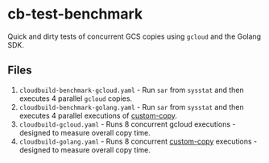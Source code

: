 # cb-test-benchmark

Quick and dirty tests of concurrent GCS copies using `gcloud` and the Golang SDK.

## Files

1. `cloudbuild-benchmark-gcloud.yaml` - Run `sar` from `sysstat` and then executes 4 parallel `gcloud` copies.
2. `cloudbuild-benchmark-golang.yaml` - Run `sar` from `sysstat` and then executes 4 parallel executions of [custom-copy](custom-copy).
3. `cloudbuild-gcloud.yaml` - Runs 8 concurrent gcloud executions - designed to measure overall copy time.
4. `cloudbuild-golang.yaml` - Runs 8 concurrent [custom-copy](custom-copy) executions - designed to measure overall copy time.
